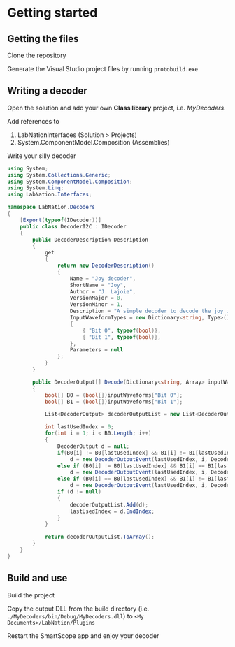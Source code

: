 # Getting started

## Getting the files

Clone the repository

Generate the Visual Studio project files by running ```protobuild.exe```

## Writing a decoder

Open the solution and add your own **Class library** project, i.e. *MyDecoders*.

Add references to

1. LabNationInterfaces (Solution > Projects)
2. System.ComponentModel.Composition (Assemblies)

Write your silly decoder

```csharp
using System;
using System.Collections.Generic;
using System.ComponentModel.Composition;
using System.Linq;
using LabNation.Interfaces;

namespace LabNation.Decoders
{
    [Export(typeof(IDecoder))]
    public class DecoderI2C : IDecoder
    {
        public DecoderDescription Description
        {
            get
            {
                return new DecoderDescription()
                {
                    Name = "Joy decoder",
                    ShortName = "Joy",
                    Author = "J. Lajoie",
                    VersionMajor = 0,
                    VersionMinor = 1,
                    Description = "A simple decoder to decode the joy in bits",
                    InputWaveformTypes = new Dictionary<string, Type>() 
                    {
                        { "Bit 0", typeof(bool)},
                        { "Bit 1", typeof(bool)},
                    },
                    Parameters = null
                };
            }
        }

        public DecoderOutput[] Decode(Dictionary<string, Array> inputWaveforms, Dictionary<string, object> parameters, double samplePeriod)
        {
            bool[] B0 = (bool[])inputWaveforms["Bit 0"];
            bool[] B1 = (bool[])inputWaveforms["Bit 1"];

            List<DecoderOutput> decoderOutputList = new List<DecoderOutput>();

            int lastUsedIndex = 0;
            for(int i = 1; i < B0.Length; i++)
            {
                DecoderOutput d = null;
                if(B0[i] != B0[lastUsedIndex] && B1[i] != B1[lastUsedIndex]) 
                    d = new DecoderOutputEvent(lastUsedIndex, i, DecoderOutputColor.Blue, "Both changed!");
                else if (B0[i] != B0[lastUsedIndex] && B1[i] == B1[lastUsedIndex])
                    d = new DecoderOutputEvent(lastUsedIndex, i, DecoderOutputColor.Yellow, "B0 changed!");
                else if (B0[i] == B0[lastUsedIndex] && B1[i] != B1[lastUsedIndex])
                    d = new DecoderOutputEvent(lastUsedIndex, i, DecoderOutputColor.Red, "B1 changed!");
                if (d != null)
                {
                    decoderOutputList.Add(d);
                    lastUsedIndex = d.EndIndex;
                }
            }

            return decoderOutputList.ToArray();
        }
    }
}
```

## Build and use

Build the project

Copy the output DLL from the build directory (i.e. ```./MyDecoders/bin/Debug/MyDecoders.dll```) to ```<My Documents>/LabNation/Plugins```

Restart the SmartScope app and enjoy your decoder
